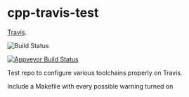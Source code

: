 # cpp-travis-test


[Travis](https://travis-ci.org/kaidokert/cpp-travis-test).

![Build Status](https://travis-ci.org/kaidokert/cpp-travis-test.svg?branch=master)

[![Appveyor Build Status](https://ci.appveyor.com/api/projects/status/6k3s500lbwlrc03e?svg=true)](https://ci.appveyor.com/project/kaidokert/cpp-travis-test)

Test repo to configure various toolchains properly on Travis.

Include a Makefile with every possible warning turned on
